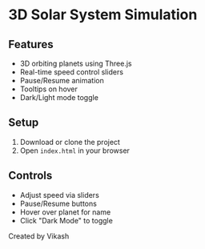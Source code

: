 # 3D Solar System Simulation

## Features
- 3D orbiting planets using Three.js
- Real-time speed control sliders
- Pause/Resume animation
- Tooltips on hover
- Dark/Light mode toggle

## Setup
1. Download or clone the project
2. Open `index.html` in your browser

## Controls
- Adjust speed via sliders
- Pause/Resume buttons
- Hover over planet for name
- Click "Dark Mode" to toggle

Created by Vikash